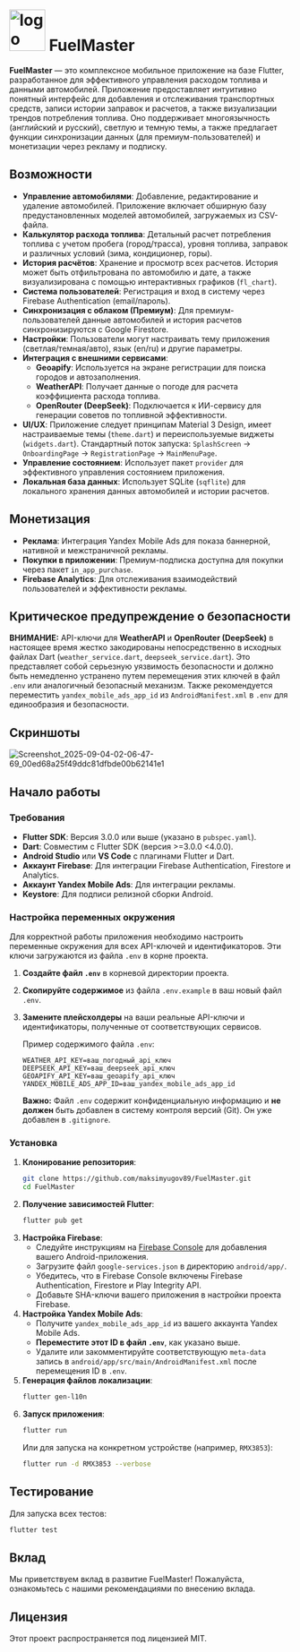 # <img width="64" height="74" alt="logo" src="https://github.com/user-attachments/assets/1bceca05-16a6-421e-b3ea-2349624b89a9" /> FuelMaster

**FuelMaster** — это комплексное мобильное приложение на базе Flutter, разработанное для эффективного управления расходом топлива и данными автомобилей. Приложение предоставляет интуитивно понятный интерфейс для добавления и отслеживания транспортных средств, записи истории заправок и расчетов, а также визуализации трендов потребления топлива. Оно поддерживает многоязычность (английский и русский), светлую и темную темы, а также предлагает функции синхронизации данных (для премиум-пользователей) и монетизации через рекламу и подписку.

## Возможности

-   **Управление автомобилями**: Добавление, редактирование и удаление автомобилей. Приложение включает обширную базу предустановленных моделей автомобилей, загружаемых из CSV-файла.
-   **Калькулятор расхода топлива**: Детальный расчет потребления топлива с учетом пробега (город/трасса), уровня топлива, заправок и различных условий (зима, кондиционер, горы).
-   **История расчётов**: Хранение и просмотр всех расчетов. История может быть отфильтрована по автомобилю и дате, а также визуализирована с помощью интерактивных графиков (`fl_chart`).
-   **Система пользователей**: Регистрация и вход в систему через Firebase Authentication (email/пароль).
-   **Синхронизация с облаком (Премиум)**: Для премиум-пользователей данные автомобилей и история расчетов синхронизируются с Google Firestore.
-   **Настройки**: Пользователи могут настраивать тему приложения (светлая/темная/авто), язык (en/ru) и другие параметры.
-   **Интеграция с внешними сервисами**:
    *   **Geoapify**: Используется на экране регистрации для поиска городов и автозаполнения.
    *   **WeatherAPI**: Получает данные о погоде для расчета коэффициента расхода топлива.
    *   **OpenRouter (DeepSeek)**: Подключается к ИИ-сервису для генерации советов по топливной эффективности.
-   **UI/UX**: Приложение следует принципам Material 3 Design, имеет настраиваемые темы (`theme.dart`) и переиспользуемые виджеты (`widgets.dart`). Стандартный поток запуска: `SplashScreen` -> `OnboardingPage` -> `RegistrationPage` -> `MainMenuPage`.
-   **Управление состоянием**: Использует пакет `provider` для эффективного управления состоянием приложения.
-   **Локальная база данных**: Использует SQLite (`sqflite`) для локального хранения данных автомобилей и истории расчетов.

## Монетизация

-   **Реклама**: Интеграция Yandex Mobile Ads для показа баннерной, нативной и межстраничной рекламы.
-   **Покупки в приложении**: Премиум-подписка доступна для покупки через пакет `in_app_purchase`.
-   **Firebase Analytics**: Для отслеживания взаимодействий пользователей и эффективности рекламы.

## Критическое предупреждение о безопасности

**ВНИМАНИЕ:** API-ключи для **WeatherAPI** и **OpenRouter (DeepSeek)** в настоящее время жестко закодированы непосредственно в исходных файлах Dart (`weather_service.dart`, `deepseek_service.dart`). Это представляет собой серьезную уязвимость безопасности и должно быть немедленно устранено путем перемещения этих ключей в файл `.env` или аналогичный безопасный механизм. Также рекомендуется переместить `yandex_mobile_ads_app_id` из `AndroidManifest.xml` в `.env` для единообразия и безопасности.

## Скриншоты


![Screenshot_2025-09-04-02-06-47-69_00ed68a25f49ddc81dfbde00b62141e1](https://github.com/user-attachments/assets/4f50cbec-52e2-4df9-82fc-4b6483858d1b)

## Начало работы

### Требования

-   **Flutter SDK**: Версия 3.0.0 или выше (указано в `pubspec.yaml`).
-   **Dart**: Совместим с Flutter SDK (версия >=3.0.0 <4.0.0).
-   **Android Studio** или **VS Code** с плагинами Flutter и Dart.
-   **Аккаунт Firebase**: Для интеграции Firebase Authentication, Firestore и Analytics.
-   **Аккаунт Yandex Mobile Ads**: Для интеграции рекламы.
-   **Keystore**: Для подписи релизной сборки Android.

### Настройка переменных окружения

Для корректной работы приложения необходимо настроить переменные окружения для всех API-ключей и идентификаторов. Эти ключи загружаются из файла `.env` в корне проекта.

1.  **Создайте файл `.env`** в корневой директории проекта.
2.  **Скопируйте содержимое** из файла `.env.example` в ваш новый файл `.env`.
3.  **Замените плейсхолдеры** на ваши реальные API-ключи и идентификаторы, полученные от соответствующих сервисов.

    Пример содержимого файла `.env`:
    ```
    WEATHER_API_KEY=ваш_погодный_api_ключ
    DEEPSEEK_API_KEY=ваш_deepseek_api_ключ
    GEOAPIFY_API_KEY=ваш_geoapify_api_ключ
    YANDEX_MOBILE_ADS_APP_ID=ваш_yandex_mobile_ads_app_id
    ```
    **Важно:** Файл `.env` содержит конфиденциальную информацию и **не должен** быть добавлен в систему контроля версий (Git). Он уже добавлен в `.gitignore`.

### Установка

1.  **Клонирование репозитория**:
    ```bash
    git clone https://github.com/maksimyugov89/FuelMaster.git
    cd FuelMaster
    ```
2.  **Получение зависимостей Flutter**:
    ```bash
    flutter pub get
    ```
3.  **Настройка Firebase**:
    *   Следуйте инструкциям на [Firebase Console](https://console.firebase.google.com/) для добавления вашего Android-приложения.
    *   Загрузите файл `google-services.json` в директорию `android/app/`.
    *   Убедитесь, что в Firebase Console включены Firebase Authentication, Firestore и Play Integrity API.
    *   Добавьте SHA-ключи вашего приложения в настройки проекта Firebase.
4.  **Настройка Yandex Mobile Ads**:
    *   Получите `yandex_mobile_ads_app_id` из вашего аккаунта Yandex Mobile Ads.
    *   **Переместите этот ID в файл `.env`**, как указано выше.
    *   Удалите или закомментируйте соответствующую `meta-data` запись в `android/app/src/main/AndroidManifest.xml` после перемещения ID в `.env`.
5.  **Генерация файлов локализации**:
    ```bash
    flutter gen-l10n
    ```
6.  **Запуск приложения**:
    ```bash
    flutter run
    ```
    Или для запуска на конкретном устройстве (например, `RMX3853`):
    ```bash
    flutter run -d RMX3853 --verbose
    ```

## Тестирование

Для запуска всех тестов:

```bash
flutter test
```

## Вклад

Мы приветствуем вклад в развитие FuelMaster! Пожалуйста, ознакомьтесь с нашими рекомендациями по внесению вклада.

## Лицензия

Этот проект распространяется под лицензией MIT.
